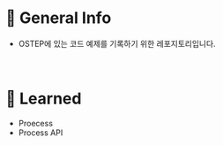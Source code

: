 # 👋 General Info
- OSTEP에 있는 코드 예제를 기록하기 위한 레포지토리입니다.
<br/><br/><br/>

# 🌱 Learned
- Proecess
- Process API
